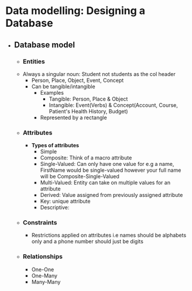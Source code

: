 # Data modelling: Designing a Database

- ## Database model
	- ### Entities 
	- Always a singular noun: Student not students as the col header
		- Person, Place, Object, Event, Concept
		- Can be tangible/intangible
			- Examples
				- Tangible: Person, Place & Object
				- Intangible: Event(Verbs) & Concept(Account, Course, Patient's Health History, Budget)
			- Represented by a rectangle
	- ### Attributes
		- **Types of attributes**
			- Simple
			- Composite: Think of a macro attribute
			- Single-Valued: Can only have one value for e.g a name, FirstName would be single-valued however your full name will be Composite-Single-Valued
			- Multi-Valued: Entity can take on multiple values for an attribute
			- Derived: Value assigned from previously assigned attribute
			- Key: unique attribute
			- Descriptive:
	- ### Constraints
		- Restrictions applied on attributes i.e names should be alphabets only and a phone number should just be digits
	- ### Relationships
		- One-One
		- One-Many
		- Many-Many
